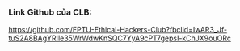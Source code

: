 ### Link Github của CLB:
https://github.com/FPTU-Ethical-Hackers-Club?fbclid=IwAR3_Jf-tuS2A8BAgYRIle35WrWdwKnSQC7YyA9cPT7gepsI-kChJX9ouORc
